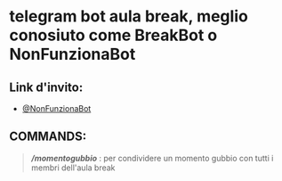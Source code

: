 # telegram bot aula break, meglio conosiuto come BreakBot o NonFunzionaBot

## Link d'invito: 
- [@NonFunzionaBot](https://t.me/NonFunonziaBot)

## COMMANDS:

> ***/momentogubbio*** : per condividere un momento gubbio con tutti i membri dell'aula break
